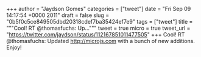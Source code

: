 
+++
author = "Jaydson Gomes"
categories = ["tweet"]
date = "Fri Sep 09 14:17:54 +0000 2011"
draft = false
slug = "0b5f0c5ce849505dbd20318cdef7ba35424ef7e9"
tags = ["tweet"]
title = """Cool! RT @thomasfuchs: Up..."""
tweet = true
micro = true
tweet_url = "https://twitter.com/jaydson/status/112167851011477505"
+++
Cool! RT @thomasfuchs: Updated http://microjs.com with a bunch of new additions. Enjoy!
